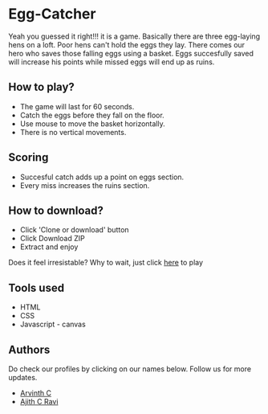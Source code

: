 # Egg-Catcher
Yeah you guessed it right!!! it is a game. Basically there are three egg-laying hens on a loft. Poor hens can't hold the eggs they lay. There comes our hero who saves those falling eggs using a basket. Eggs succesfully saved will increase his points while missed eggs will end up as ruins.

## How to play?
* The game will last for 60 seconds.
* Catch the eggs before they fall on the floor.
* Use mouse to move the basket horizontally.
* There is no vertical movements.

## Scoring
* Succesful catch adds up a point on eggs section.
* Every miss increases the ruins section.

## How to download?
* Click 'Clone or download' button
* Click Download ZIP
* Extract and enjoy

Does it feel irresistable? Why to wait, just click [here](https://arvinthc3000.github.io/Egg-Catcher/) to play

## Tools used
* HTML    
* CSS    
* Javascript - canvas

## Authors
Do check our profiles by clicking on our names below.
Follow us for more updates.
* [Arvinth C](https://github.com/ArvinthC3000)
* [Ajith C Ravi](https://github.com/ajithcravi)

